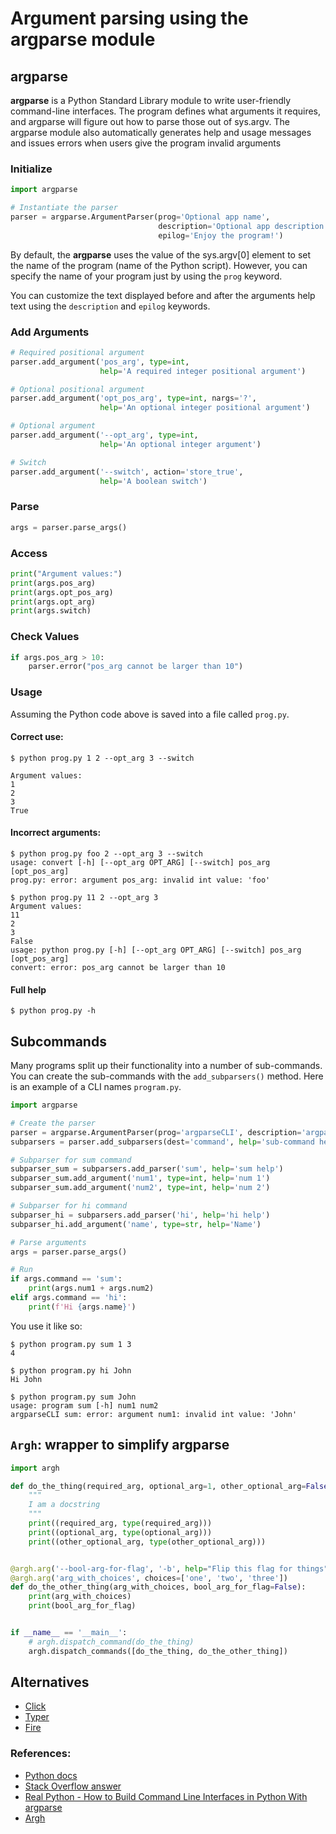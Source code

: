 # Argument parsing using the argparse module

## argparse

**argparse** is a Python Standard Library module to write user-friendly command-line interfaces. The program defines what arguments it requires, and argparse will figure out how to parse those out of sys.argv. The argparse module also automatically generates help and usage messages and issues errors when users give the program invalid arguments



### Initialize

```python
import argparse

# Instantiate the parser
parser = argparse.ArgumentParser(prog='Optional app name', 
                                 description='Optional app description', 
                                 epilog='Enjoy the program!')
```

By default, the **argparse** uses the value of the sys.argv[0] element to set the name of the program (name of the Python script). However, you can specify the name of your program just by using the `prog` keyword.

You can customize the text displayed before and after the arguments help text using the `description` and `epilog` keywords.

### Add Arguments

```python
# Required positional argument
parser.add_argument('pos_arg', type=int,
                    help='A required integer positional argument')

# Optional positional argument
parser.add_argument('opt_pos_arg', type=int, nargs='?',
                    help='An optional integer positional argument')

# Optional argument
parser.add_argument('--opt_arg', type=int,
                    help='An optional integer argument')

# Switch
parser.add_argument('--switch', action='store_true',
                    help='A boolean switch')
```

### Parse

```python
args = parser.parse_args()
```

### Access

```python
print("Argument values:")
print(args.pos_arg)
print(args.opt_pos_arg)
print(args.opt_arg)
print(args.switch)
```

### Check Values

```python
if args.pos_arg > 10:
    parser.error("pos_arg cannot be larger than 10")
```

### Usage

Assuming the Python code above is saved into a file called `prog.py`.

#### Correct use:

```
$ python prog.py 1 2 --opt_arg 3 --switch

Argument values:
1
2
3
True
```

#### Incorrect arguments:

```
$ python prog.py foo 2 --opt_arg 3 --switch
usage: convert [-h] [--opt_arg OPT_ARG] [--switch] pos_arg [opt_pos_arg]
prog.py: error: argument pos_arg: invalid int value: 'foo'

$ python prog.py 11 2 --opt_arg 3
Argument values:
11
2
3
False
usage: python prog.py [-h] [--opt_arg OPT_ARG] [--switch] pos_arg [opt_pos_arg]
convert: error: pos_arg cannot be larger than 10
```

#### Full help
```
$ python prog.py -h
```

## Subcommands
Many programs split up their functionality into a number of sub-commands. You can create the sub-commands with the `add_subparsers()` method. Here is an example of a CLI names `program.py`.


```python
import argparse

# Create the parser
parser = argparse.ArgumentParser(prog='argparseCLI', description='argparse CLI')
subparsers = parser.add_subparsers(dest='command', help='sub-command help')

# Subparser for sum command
subparser_sum = subparsers.add_parser('sum', help='sum help')
subparser_sum.add_argument('num1', type=int, help='num 1')
subparser_sum.add_argument('num2', type=int, help='num 2')

# Subparser for hi command
subparser_hi = subparsers.add_parser('hi', help='hi help')
subparser_hi.add_argument('name', type=str, help='Name')

# Parse arguments
args = parser.parse_args()

# Run
if args.command == 'sum':
    print(args.num1 + args.num2)
elif args.command == 'hi':
    print(f'Hi {args.name}')
```

You use it like so:

```shell
$ python program.py sum 1 3
4

$ python program.py hi John
Hi John

$ python program.py sum John
usage: program sum [-h] num1 num2
argparseCLI sum: error: argument num1: invalid int value: 'John'
```


## `Argh`: wrapper to simplify argparse

```python
import argh

def do_the_thing(required_arg, optional_arg=1, other_optional_arg=False):
    """
    I am a docstring
    """
    print((required_arg, type(required_arg)))
    print((optional_arg, type(optional_arg)))
    print((other_optional_arg, type(other_optional_arg)))


@argh.arg('--bool-arg-for-flag', '-b', help="Flip this flag for things")
@argh.arg('arg_with_choices', choices=['one', 'two', 'three'])
def do_the_other_thing(arg_with_choices, bool_arg_for_flag=False):
    print(arg_with_choices)
    print(bool_arg_for_flag)


if __name__ == '__main__':
    # argh.dispatch_command(do_the_thing)
    argh.dispatch_commands([do_the_thing, do_the_other_thing])
```

## Alternatives

- [Click](https://click.palletsprojects.com/en/8.0.x/)
- [Typer](https://typer.tiangolo.com/)
- [Fire](https://github.com/google/python-fire)

### References:

- [Python docs](https://docs.python.org/3/library/argparse.html)
- [Stack Overflow answer](https://stackoverflow.com/a/30493366)
- [Real Python - How to Build Command Line Interfaces in Python With argparse](https://realpython.com/command-line-interfaces-python-argparse/)
- [Argh](https://github.com/neithere/argh/)
